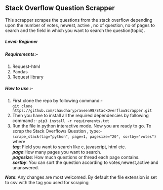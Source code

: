 ## **Stack Overflow Question Scrapper**
This scrapper scrapes the questions from the stack overflow depending upon the number of votes, newest, active , no of question, no of pages to search and the field in which you want to search the question(topic).

##### Level: Beginner

##### Requirements:-
1. Request-html
2. Pandas
3. Request library

##### How to use :-
1. First clone the repo by following command:-
<br>`git clone https://github.com/chaudharypraveen98/StackOverflowScrapper.git`
2. Then you have to install all the required dependencies by following command :-
`pip3 install -r requirements.txt`
3. Run the file in python interactive mode. Now you are ready to go. To scrap the Stack Overflows Question , type:- <br>
`scrape_stack(tag="python", page=1, pagesize="20", sortby="votes")`
<br>where
<br>**_tag_**: Field you want to search like c, javascript, html etc.
<br>**_page_**:How many pages you want to search.
<br>**_pagesize_**: How much questions or thread each page contains.
<br>**_sortby_**: You can sort the question according to votes,newest,active and unanswered.

_**Note**_: Any changes are most welcomed. By default the file extension is set to csv with the tag you used for scraping
